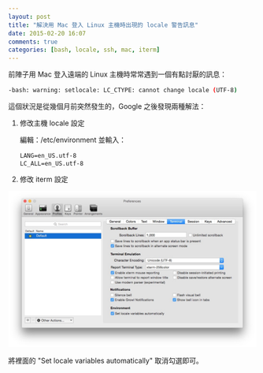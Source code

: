 ```yaml
---
layout: post
title: "解決用 Mac 登入 Linux 主機時出現的 locale 警告訊息"
date: 2015-02-20 16:07
comments: true
categories: [bash, locale, ssh, mac, iterm]
---
```


前陣子用 Mac 登入遠端的 Linux 主機時常常遇到一個有點討厭的訊息：

```bash
-bash: warning: setlocale: LC_CTYPE: cannot change locale (UTF-8)
```

這個狀況是從幾個月前突然發生的，Google 之後發現兩種解法：

1.	修改主機 locale 設定
	
	編輯：/etc/environment 並輸入：
	```
	LANG=en_US.utf-8
	LC_ALL=en_US.utf-8
	```

2.	修改 iterm 設定

![](/images/iterm-local-setting.jpg)

將裡面的 "Set locale variables automatically" 取消勾選即可。

